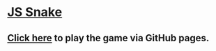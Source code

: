 # [JS Snake](https://https://tobyjbrown.github.io/js-snake/)

## [Click here](https://https://tobyjbrown.github.io/js-snake/) to play the game via GitHub pages.